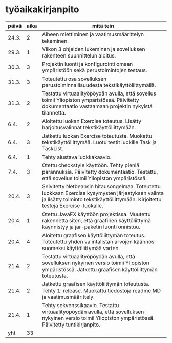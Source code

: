 # työaikakirjanpito

päivä | aika | mitä tein
----- | ---- | ---------
24.3. | 2 | Aiheen miettiminen ja vaatimusmäärittelyn tekeminen.
29.3. | 1 | Viikon 3 ohjeiden lukeminen ja sovelluksen rakenteen suunnittelun aloitus.
30.3. | 3 | Projektin luonti ja konfigurointi omaan ympäristöön sekä perustoimintojen testaus.
31.3. | 3 | Toteutettu osa sovelluksen perustoiminnallisuudesta tekstikäyttöliittymällä.
31.3. | 2 | Testattu virtuaalityöpöydän avulla, että sovellus toimii Yliopiston ympäristössä. Päivitetty dokumentaatio vastaamaan projektin nykyistä tilannetta.
6.4. | 2 | Aloitettu luokan Exercise toteutus. Lisätty harjoitusvalinnat tekstikäyttöliittymään.
6.4. | 3 | Jatkettu luokan Exercise toteutusta. Muokattu tekstikäyttöliittymää. Luotu testit luokille Task ja TaskList.
6.4. | 1 | Tehty alustava luokkakaavio.
7.4. | 3 | Otettu checkstyle käyttöön. Tehty pieniä parannuksia. Päivitetty dokumentaatio. Testattu, että sovellus toimii Yliopiston ympäristössä.
20.4. | 3 | Selvitetty Netbeansin hitausongelmaa. Toteutettu luokkaan Exercise kysymysten järjestyksen valinta ja lisätty toiminto tekstikäyttöliittymään. Kirjoitettu testejä Exercise-luokalle.
20.4. | 1 | Otettu JavaFX käyttöön projektissa. Muutettu rakennetta siten, että graafinen käyttöliittymä käynnistyy ja jar-paketin luonti onnistuu.
20.4. | 4 | Aloitettu graafisen käyttöliittymän toteutus. Toteutettu yhden valintalistan arvojen käännös suomeksi käyttöliittymää varten.
21.4. | 2 | Testattu virtuaalityöpöydän avulla, että sovelluksen nykyinen versio toimii Yliopiston ympäristössä. Jatkettu graafisen käyttöliittymän toteutusta.
21.4. | 2 | Jatkettu graafisen käyttöliittymän toteutusta. Tehty 1. release. Muokattu tiedostoja readme.MD ja vaatimusmäärittely.
21.4. | 1 | Tehty sekvenssikaavio. Testattu virtuaalityöpöydän avulla, että sovelluksen nykyinen versio toimii Yliopiston ympäristössä. Päivitetty tuntikirjanpito.
yht | 33 |
